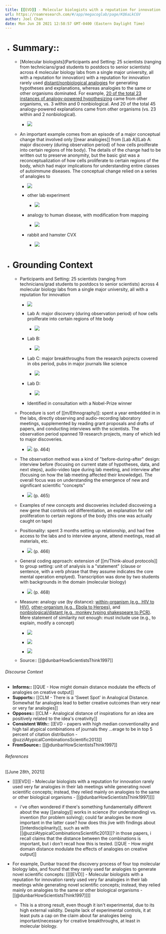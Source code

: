 ```yaml
---
title: [[EVD]] - Molecular biologists with a reputation for innovation rarely used very far analogies in their lab meetings while generating novel scientific concepts; instead, they relied mainly on analogies to the same or other biological organisms - [[@dunbarHowScientistsThink1997]]
url: https://roamresearch.com/#/app/megacoglab/page/KQ6aLkCGV
author: Joel Chan
date: Mon Jun 28 2021 12:58:57 GMT-0400 (Eastern Daylight Time)
---
```


- # Summary::

    - [Molecular biologists](Participants and Setting: 25 scientists (ranging from technicians/grad students to postdocs to senior scientists) across 4 molecular biology labs from a single major university, all with a reputation for innovation) with a reputation for innovation rarely used [distant/nonbiological analogies](((0mXe7k16u))) for generating hypotheses and explanations, whereas analogies to the same or other organisms dominated. For example, [20 of the total 23 instances of analogy-powered hypothesizing](((yzyBTj9So))) came from other organisms, vs. 3 within and 0 nonbiological. And 20 of the total 45 analogy-powered explanations came from other organisms (vs. 23 within and 2 nonbiological).

        - ![](https://firebasestorage.googleapis.com/v0/b/firescript-577a2.appspot.com/o/imgs%2Fapp%2Fmegacoglab%2FPrLf45BISk.png?alt=media&token=3325f60f-f449-4c35-bbdc-41d15f367e58)

    - An important example comes from an episode of a major conceptual change that involved only [[near analogies]] from [Lab A](Lab A: major discovery (during observation period) of how cells proilferate into certain regions of hte body). The details of the change had to be written out to preserve anonymity, but the basic gist was a reconceptualization of how cells proliferate to certain regions of the body, which had major implications for understanding entire classes of autoimmune diseases. The conceptual change relied on a series of analogies to

        - ![](https://firebasestorage.googleapis.com/v0/b/firescript-577a2.appspot.com/o/imgs%2Fapp%2Fmegacoglab%2FqkEv_PWAUk.png?alt=media&token=dc1541f0-6f97-4b94-b2b4-9541375e6cb9)

        - other lab experiment

            - ![](https://firebasestorage.googleapis.com/v0/b/firescript-577a2.appspot.com/o/imgs%2Fapp%2Fmegacoglab%2FI-8UxrPPTz.png?alt=media&token=d9473ac5-46e2-40a8-a134-261ab61e7759)

        - analogy to human disease, with modification from mapping

            - ![](https://firebasestorage.googleapis.com/v0/b/firescript-577a2.appspot.com/o/imgs%2Fapp%2Fmegacoglab%2FQPep99NYo1.png?alt=media&token=5a365eec-d47f-4b15-8a70-1a92a4d26e66)

        - rabbit and hamster CVX

            - ![](https://firebasestorage.googleapis.com/v0/b/firescript-577a2.appspot.com/o/imgs%2Fapp%2Fmegacoglab%2FB9df16vPfQ.png?alt=media&token=29d0ef2f-5559-4cba-8a8a-ce25d50c037b)
- # **Grounding Context**

    - Participants and Setting: 25 scientists (ranging from technicians/grad students to postdocs to senior scientists) across 4 molecular biology labs from a single major university, all with a reputation for innovation

        - ![](https://firebasestorage.googleapis.com/v0/b/firescript-577a2.appspot.com/o/imgs%2Fapp%2Fmegacoglab%2FqbaLiIoQYr.png?alt=media&token=1dbad6ba-8118-451a-8e66-744f1ea36614)

        - Lab A: major discovery (during observation period) of how cells proilferate into certain regions of hte body

            - ![](https://firebasestorage.googleapis.com/v0/b/firescript-577a2.appspot.com/o/imgs%2Fapp%2Fmegacoglab%2FyWxjZZhkHk.png?alt=media&token=431a1e7c-e225-444a-bef9-e3b08f03990f)

        - Lab B:

            - ![](https://firebasestorage.googleapis.com/v0/b/firescript-577a2.appspot.com/o/imgs%2Fapp%2Fmegacoglab%2FAl_LX1fuGE.png?alt=media&token=fa7781c4-aace-489b-8caf-fcdb0a8a0481)

        - Lab C: major breakthroughs from the research pojrects covered in obs period, pubs in major journals like science

            - ![](https://firebasestorage.googleapis.com/v0/b/firescript-577a2.appspot.com/o/imgs%2Fapp%2Fmegacoglab%2FrsAKyu8poV.png?alt=media&token=98f68803-de8f-4ba5-99e5-72eb39302b0a)

        - Lab D:

            - ![](https://firebasestorage.googleapis.com/v0/b/firescript-577a2.appspot.com/o/imgs%2Fapp%2Fmegacoglab%2FqKGVDieV6R.png?alt=media&token=1a414ff1-8a8a-43fa-8d5e-b1966de59c6d)

        - Identified in consultation with a Nobel-Prize winner

    - Procedure is sort of [[m/Ethnography]]: spent a year embedded in in the labs, directly observing and audio-recording laboratory meetings, supplemented by reading grant proposals and drafts of papers, and conducting interviews with the scientists. The observation period spanned 19 research projects, many of which led to major discoveries.

        - ![](https://firebasestorage.googleapis.com/v0/b/firescript-577a2.appspot.com/o/imgs%2Fapp%2Fmegacoglab%2Fl5gy57KBtI.png?alt=media&token=c11fb5ef-2e72-42e1-a3bb-73d9aa368cac) (p. 464)

    - The observation method was a kind of "before-during-after" design: interview before (focusing on current state of hypotheses, data, and next steps), audio-video tape during lab meeting, and interview after (focusing on how the lab meeting affected their knowledge). The overall focus was on understanding the emergence of new and significant scientific "concepts"

        - ![](https://firebasestorage.googleapis.com/v0/b/firescript-577a2.appspot.com/o/imgs%2Fapp%2Fmegacoglab%2FlMV-auO5Hk.png?alt=media&token=1d068dec-a9c0-4e20-a8f6-848aaad2b46d) (p. 465)

    - Examples of new concepts and discoveries included discoveirng a new gene that controls cell differentiation, an explanation for cell proliferation to certain regions of the body (this one was actually caught on tape)

    - Positionality: spent 3 months setting up relationship, and had free access to the labs and to interview anyone, attend meetings, read all materials, etc.

        - ![](https://firebasestorage.googleapis.com/v0/b/firescript-577a2.appspot.com/o/imgs%2Fapp%2Fmegacoglab%2FhTTN8uBXs3.png?alt=media&token=de96b2d7-9c9a-4ad9-8219-0fff10864aec) (p. 466)

    - General coding approach: extension of [[m/Think-aloud protocols]] to group setting: unit of analysis is a "statement" (clause or sentence, with a verb phrase that they assume indicates the core mental operation emplyed). Transcription was done by two students with backgrounds in the domain (molecular biology)

        - ![](https://firebasestorage.googleapis.com/v0/b/firescript-577a2.appspot.com/o/imgs%2Fapp%2Fmegacoglab%2Fi40jtMd3yO.png?alt=media&token=a5179466-da4c-4cef-9a52-a719c6cda808) (p. 468)

    - Measure: analogy use (by distance): [within-organism (e.g., HIV to HIV)](![](https://firebasestorage.googleapis.com/v0/b/firescript-577a2.appspot.com/o/imgs%2Fapp%2Fmegacoglab%2FOx_9m-j5QC.png?alt=media&token=e0ce51e4-e42d-4b52-82eb-c502d8fe368e)), [other-organism (e.g., Ebola to Herpes)](((12psrO_81))), and [nonbiological/distant (e.g., monkey typing shakespeare to PCR)](((espxHJz5x))). Mere statement of similarity not enough: must include use (e.g., to explain, modify a concept)

        - ![](https://firebasestorage.googleapis.com/v0/b/firescript-577a2.appspot.com/o/imgs%2Fapp%2Fmegacoglab%2FOx_9m-j5QC.png?alt=media&token=e0ce51e4-e42d-4b52-82eb-c502d8fe368e)

        - ![](https://firebasestorage.googleapis.com/v0/b/firescript-577a2.appspot.com/o/imgs%2Fapp%2Fmegacoglab%2F2r2XoSa9gR.png?alt=media&token=0307bb0f-aee3-4928-8f6c-21372d949cef)

        - ![](https://firebasestorage.googleapis.com/v0/b/firescript-577a2.appspot.com/o/imgs%2Fapp%2Fmegacoglab%2FrvmeTxXXsP.png?alt=media&token=9dce27cc-a06e-4fb9-a449-ee7201d3528e)

    - Source:: [[@dunbarHowScientistsThink1997]]

###### Discourse Context

- **Informs::** [[QUE - How might domain distance modulate the effects of analogies on creative output]]
- **Supports::** [[CLM - There is a 'Sweet Spot' in Analogical Distance. Somewhat far analogies lead to better creative outcomes than very near or very far analogies]]
- **Opposes::** [[CLM - Analogical distance of inspirations for an idea are positively related to the idea's creativity]]
- **Consistent With::** [[EVD - papers with high median conventionality and high tail atypical combinations of journals they ...erage to be in top 5 percent of citation distribution - @uzziAtypicalCombinationsScientific2013]]
- **FromSource::** [[@dunbarHowScientistsThink1997]]

###### References

[[June 28th, 2021]]

- [[[[EVD]] - Molecular biologists with a reputation for innovation rarely used very far analogies in their lab meetings while generating novel scientific concepts; instead, they relied mainly on analogies to the same or other biological organisms - [[@dunbarHowScientistsThink1997]]]]

    - i've often wondered if there's something fundamentally different about the way [[analogy]] works in science (for understanding) vs. invention (for problem solving); could far analogies be more important in the latter case? how does this jive with findings about [[interdisciplinarity]], such as with [[@uzziAtypicalCombinationsScientific2013]]? in those papers, i recall claims that the distance between the combinations is important, but i don't recall how this is tested.
[[QUE - How might domain distance modulate the effects of analogies on creative output]]

- For example, Dunbar traced the discovery process of four top molecular biology labs, and found that they rarely used far analogies to generate novel scientific concepts: [[[[EVD]] - Molecular biologists with a reputation for innovation rarely used very far analogies in their lab meetings while generating novel scientific concepts; instead, they relied mainly on analogies to the same or other biological organisms - [[@dunbarHowScientistsThink1997]]]]

    - This is a strong result, even though it isn't experimental, due to its high external validity. Despite lack of experimental controls, it at least puts a cap on the claim about far analogies being important/necessary for creative breakthroughs, at least in molecular biology.
